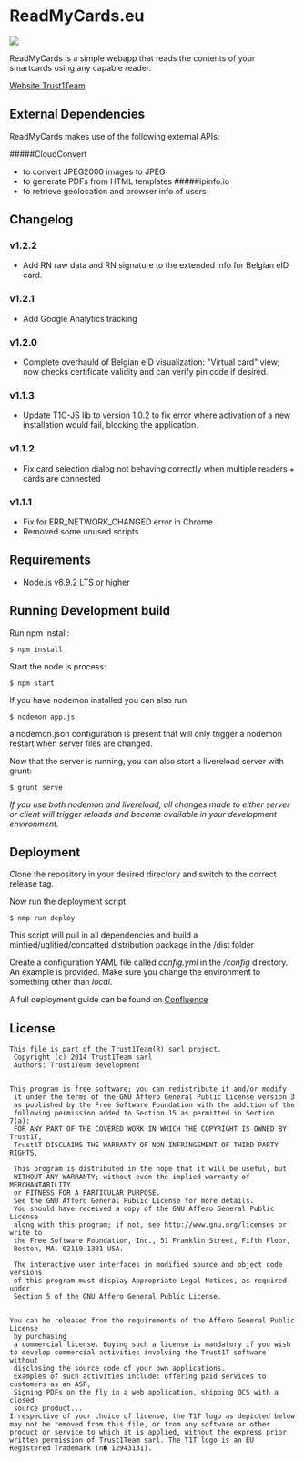# ReadMyCards.eu
[![][t1t-logo]][Trust1Team-url]

ReadMyCards is a simple webapp that reads the contents of your smartcards using any capable reader.

[Website Trust1Team][Trust1Team-url]

## External Dependencies

ReadMyCards makes use of the following external APIs:

#####CloudConvert
* to convert JPEG2000 images to JPEG
* to generate PDFs from HTML templates
#####ipinfo.io
* to retrieve geolocation and browser info of users

## Changelog

### v1.2.2

* Add RN raw data and RN signature to the extended info for Belgian eID card.

### v1.2.1

* Add Google Analytics tracking

### v1.2.0

* Complete overhauld of Belgian eID visualization: "Virtual card" view; now checks certificate validity and can verify pin code if desired.

### v1.1.3

* Update T1C-JS lib to version 1.0.2 to fix error where activation of a new installation would fail, blocking the application.

### v1.1.2

* Fix card selection dialog not behaving correctly when multiple readers + cards are connected

### v1.1.1

* Fix for ERR_NETWORK_CHANGED error in Chrome
* Removed some unused scripts

## Requirements

* Node.js v6.9.2 LTS or higher

## Running Development build
Run npm install:
```ssh
$ npm install
```
Start the node.js process:
```ssh
$ npm start
```
If you have nodemon installed you can also run
```ssh
$ nodemon app.js
```
a nodemon.json configuration is present that will only trigger a nodemon restart when server files are changed.

Now that the server is running, you can also start a livereload server with grunt:
```ssh
$ grunt serve
```

*If you use both nodemon and livereload, all changes made to either server or client will trigger reloads and become available in your development environment.*

## Deployment
Clone the repository in your desired directory and switch to the correct release tag.

Now run the deployment script
```ssh
$ nmp run deploy
```
This script will pull in all dependencies and build a minfied/uglified/concatted distribution package in the /dist folder

Create a configuration YAML file called *config.yml* in the */config* directory. An example is provided. Make sure you change the environment to something other than *local*.

A full deployment guide can be found on [Confluence][rmc-confluence-deployment-guide]

## License

```
This file is part of the Trust1Team(R) sarl project.
 Copyright (c) 2014 Trust1Team sarl
 Authors: Trust1Team development

 
This program is free software; you can redistribute it and/or modify
 it under the terms of the GNU Affero General Public License version 3
 as published by the Free Software Foundation with the addition of the
 following permission added to Section 15 as permitted in Section 7(a):
 FOR ANY PART OF THE COVERED WORK IN WHICH THE COPYRIGHT IS OWNED BY Trust1T,
 Trust1T DISCLAIMS THE WARRANTY OF NON INFRINGEMENT OF THIRD PARTY RIGHTS.

 This program is distributed in the hope that it will be useful, but
 WITHOUT ANY WARRANTY; without even the implied warranty of MERCHANTABILITY
 or FITNESS FOR A PARTICULAR PURPOSE.
 See the GNU Affero General Public License for more details.
 You should have received a copy of the GNU Affero General Public License
 along with this program; if not, see http://www.gnu.org/licenses or write to
 the Free Software Foundation, Inc., 51 Franklin Street, Fifth Floor,
 Boston, MA, 02110-1301 USA.

 The interactive user interfaces in modified source and object code versions
 of this program must display Appropriate Legal Notices, as required under
 Section 5 of the GNU Affero General Public License.

 
You can be released from the requirements of the Affero General Public License
 by purchasing
 a commercial license. Buying such a license is mandatory if you wish to develop commercial activities involving the Trust1T software without
 disclosing the source code of your own applications.
 Examples of such activities include: offering paid services to customers as an ASP,
 Signing PDFs on the fly in a web application, shipping OCS with a closed
 source product...
Irrespective of your choice of license, the T1T logo as depicted below may not be removed from this file, or from any software or other product or service to which it is applied, without the express prior written permission of Trust1Team sarl. The T1T logo is an EU Registered Trademark (n� 12943131).
```

[Trust1Team-url]: http://trust1team.com
[t1t-logo]: http://imgur.com/lukAaxx.png
[rmc-confluence-deployment-guide]: https://trust1t.atlassian.net/wiki/display/RMC/Deployment